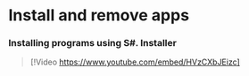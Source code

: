 # Install and remove apps

### Installing programs using S\#. Installer

> [!Video https://www.youtube.com/embed/HVzCXbJEizc]
